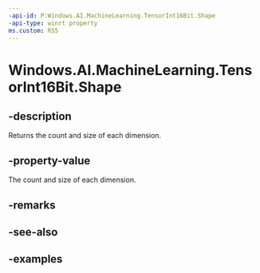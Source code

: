 ```yaml
---
-api-id: P:Windows.AI.MachineLearning.TensorInt16Bit.Shape
-api-type: winrt property
ms.custom: RS5
---
```


<!-- Property syntax.
public IVectorView<long> Shape { get; }
-->

# Windows.AI.MachineLearning.TensorInt16Bit.Shape

## -description
Returns the count and size of each dimension.

## -property-value
The count and size of each dimension.

## -remarks

## -see-also

## -examples
